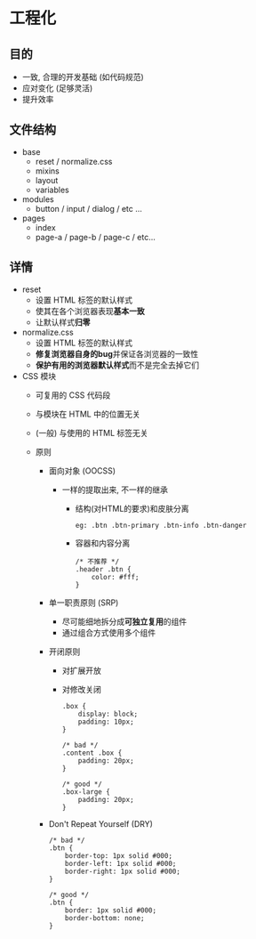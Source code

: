 # 工程化

## 目的

- 一致, 合理的开发基础 (如代码规范)
- 应对变化 (足够灵活)
- 提升效率

## 文件结构

- base
  - reset / normalize.css
  - mixins
  - layout
  - variables
- modules
  - button / input / dialog / etc ...
- pages
  - index
  - page-a / page-b / page-c / etc...

## 详情

- reset
  - 设置 HTML 标签的默认样式
  - 使其在各个浏览器表现**基本一致**
  - 让默认样式**归零**
- normalize.css
  - 设置 HTML 标签的默认样式
  - **修复浏览器自身的bug**并保证各浏览器的一致性 
  - **保护有用的浏览器默认样式**而不是完全去掉它们
- CSS 模块
  - 可复用的 CSS 代码段

  - 与模块在 HTML 中的位置无关

  - (一般) 与使用的 HTML 标签无关

  - 原则

    - 面向对象 (OOCSS)

      - 一样的提取出来, 不一样的继承

        - 结构(对HTML的要求)和皮肤分离

          ```
          eg: .btn .btn-primary .btn-info .btn-danger
          ```

        - 容器和内容分离

          ```
          /* 不推荐 */
          .header .btn {
              color: #fff;
          }
          ```

    - 单一职责原则 (SRP)

      - 尽可能细地拆分成**可独立复用**的组件
      - 通过组合方式使用多个组件

    - 开闭原则

      - 对扩展开放

      - 对修改关闭

        ```
        .box {
            display: block;
            padding: 10px;
        }

        /* bad */
        .content .box {
            padding: 20px;
        }

        /* good */
        .box-large {
            padding: 20px;
        }
        ```

    - Don't Repeat Yourself (DRY)

      ```
      /* bad */
      .btn {
          border-top: 1px solid #000;
          border-left: 1px solid #000;
          border-right: 1px solid #000;
      }

      /* good */
      .btn {
          border: 1px solid #000;
          border-bottom: none;
      }
      ```